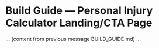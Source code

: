 # Build Guide — Personal Injury Calculator Landing/CTA Page

... (content from previous message BUILD_GUIDE.md) ...
